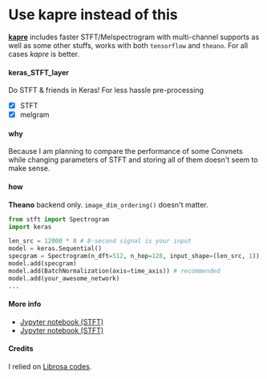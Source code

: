 # Use kapre instead of this
[**kapre**](https://github.com/keunwoochoi/kapre) includes faster STFT/Melspectrogram with multi-channel supports as well as some other stuffs, works with both `tensorflow` and `theano`. For all cases *kapre* is better.

#### keras_STFT_layer
Do STFT & friends in Keras! For less hassle pre-processing
 * [x] STFT
 * [x] melgram

#### why
Because I am planning to compare the performance of some Convnets while changing parameters of STFT and storing all of them doesn't seem to make sense.

#### how

**Theano** backend only. `image_dim_ordering()` doesn't matter. 


```python
from stft import Spectrogram
import keras

len_src = 12000 * 8 # 8-second signal is your input
model = keras.Sequential()
specgram = Spectrogram(n_dft=512, n_hop=128, input_shape=(len_src, 1))
model.add(specgram)
model.add(BatchNormalization(axis=time_axis)) # recommended
model.add(your_awesome_network)
...

```

#### More info
* [Jypyter notebook (STFT)](https://github.com/keunwoochoi/keras_STFT_layer/blob/master/stft.ipynb)
* [Jypyter notebook (STFT)](https://github.com/keunwoochoi/keras_STFT_layer/blob/master/melgram.ipynb)

#### Credits

I relied on [Librosa codes](http://librosa.github.io). 
